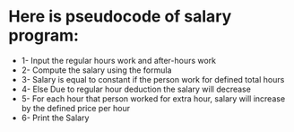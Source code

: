 # Here is pseudocode of salary program:

- 1- Input the regular hours work and after-hours work
- 2- Compute the salary using the formula
- 3- Salary is equal to constant if the person work for defined total hours
- 4- Else Due to regular hour deduction the salary will decrease
- 5- For each hour that person worked for extra hour, salary will increase by the defined price per hour
- 6- Print the Salary